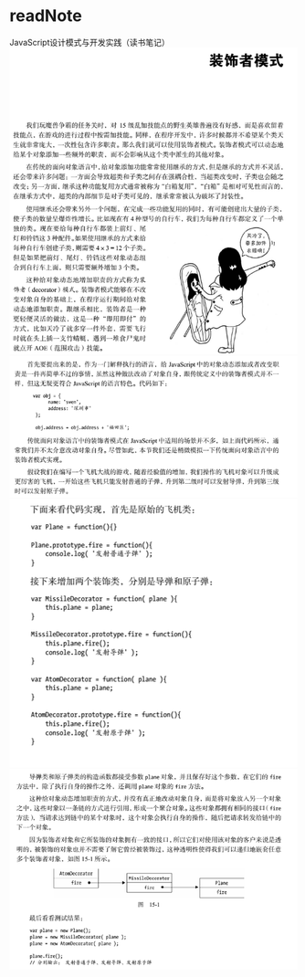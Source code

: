 # readNote
JavaScript设计模式与开发实践（读书笔记）
![image](https://github.com/say-hello-user/readNote/blob/master/image/26.png)
![image](https://github.com/say-hello-user/readNote/blob/master/image/27.png)
![image](https://github.com/say-hello-user/readNote/blob/master/image/28.png)
![image](https://github.com/say-hello-user/readNote/blob/master/image/29.png)
